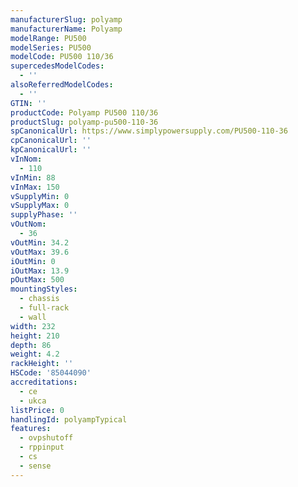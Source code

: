 ```yaml
---
manufacturerSlug: polyamp
manufacturerName: Polyamp
modelRange: PU500
modelSeries: PU500
modelCode: PU500 110/36
supercedesModelCodes:
  - ''
alsoReferredModelCodes:
  - ''
GTIN: ''
productCode: Polyamp PU500 110/36
productSlug: polyamp-pu500-110-36
spCanonicalUrl: https://www.simplypowersupply.com/PU500-110-36
cpCanonicalUrl: ''
kpCanonicalUrl: ''
vInNom:
  - 110
vInMin: 88
vInMax: 150
vSupplyMin: 0
vSupplyMax: 0
supplyPhase: ''
vOutNom:
  - 36
vOutMin: 34.2
vOutMax: 39.6
iOutMin: 0
iOutMax: 13.9
pOutMax: 500
mountingStyles:
  - chassis
  - full-rack
  - wall
width: 232
height: 210
depth: 86
weight: 4.2
rackHeight: ''
HSCode: '85044090'
accreditations:
  - ce
  - ukca
listPrice: 0
handlingId: polyampTypical
features:
  - ovpshutoff
  - rppinput
  - cs
  - sense
---
```

